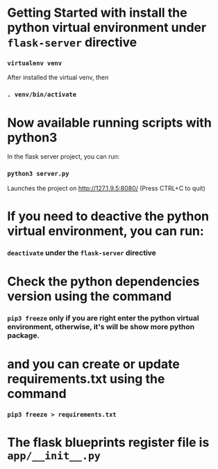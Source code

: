 # Getting Started with install the python virtual environment under `flask-server` directive

### `virtualenv venv` 

After installed the virtual venv, then 

### `. venv/bin/activate`

# Now available running scripts with python3
In the flask server project, you can run:

### `python3 server.py`

Launches the project on http://127.1.9.5:8080/ (Press CTRL+C to quit)


# If you need to deactive the python virtual environment, you can run:

### `deactivate` under the `flask-server` directive


# Check the python dependencies version using the command

### `pip3 freeze` only if you are right enter the python virtual environment, otherwise, it's will be show more python package. 

# and you can create or update requirements.txt using the command

### `pip3 freeze > requirements.txt`

# The flask blueprints register file is `app/__init__.py`


